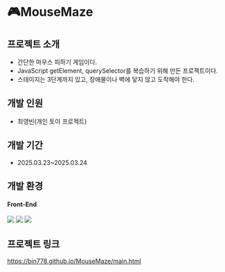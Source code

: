<div>
<h1>🎮MouseMaze</h1>
</div>

## 프로젝트 소개
* 간단한 마우스 피하기 게임이다.
* JavaScript getElement, querySelector를 복습하기 위해 만든 프로젝트이다.
* 스테이지는 3단계까지 있고, 장애물이나 벽에 닿지 않고 도착해야 한다.

## 개발 인원
* 최영빈(개인 토이 프로젝트)

## 개발 기간
* 2025.03.23~2025.03.24

## 개발 환경
#### Front-End

<p>
  <img src="https://img.shields.io/badge/html5-E34F26?style=for-the-badge&logo=html5&logoColor=white">
  <img src="https://img.shields.io/badge/css3-1572B6?style=for-the-badge&logo=css3&logoColor=white">
  <img src="https://img.shields.io/badge/javascript-F7DF1E?style=for-the-badge&logo=javascript&logoColor=black">
</p>

## 프로젝트 링크
https://bin778.github.io/MouseMaze/main.html
